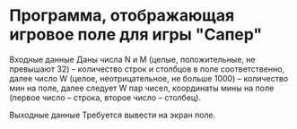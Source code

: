 
# Программа, отображающая игровое поле для игры "Сапер"

Входные данные
Даны числа N и M (целые, положительные, не превышают 32) – количество строк и столбцов в поле соответственно, далее число W (целое, неотрицательное, не больше 1000) – количество мин на поле, далее следует W пар чисел, координаты мины на поле (первое число – строка, второе число – столбец).

Выходные данные
Требуется вывести на экран поле.
